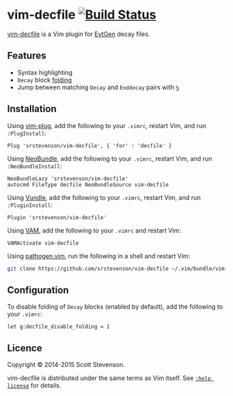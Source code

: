 # vim-decfile [![Build Status](https://travis-ci.org/srstevenson/vim-decfile.svg?branch=master)](https://travis-ci.org/srstevenson/vim-decfile)

[vim-decfile] is a Vim plugin for [EvtGen] decay files.

## Features

* Syntax highlighting
* `Decay` block [folding]
* Jump between matching `Decay` and `Enddecay` pairs with [`%`][percent]

## Installation

Using [vim-plug], add the following to your `.vimrc`, restart Vim, and run
`:PlugInstall`:

```viml
Plug 'srstevenson/vim-decfile', { 'for' : 'decfile' }
```

Using [NeoBundle], add the following to your `.vimrc`, restart Vim, and run
`:NeoBundleInstall`:

```viml
NeoBundleLazy 'srstevenson/vim-decfile'
autocmd FileType decfile NeoBundleSource vim-decfile
```

Using [Vundle], add the following to your `.vimrc`, restart Vim, and run
`:PluginInstall`:

```viml
Plugin 'srstevenson/vim-decfile'
```

Using [VAM], add the following to your `.vimrc` and restart Vim:

```viml
VAMActivate vim-decfile
```

Using [pathogen.vim], run the following in a shell and restart Vim:

```sh
git clone https://github.com/srstevenson/vim-decfile ~/.vim/bundle/vim-decfile
```

## Configuration

To disable folding of `Decay` blocks (enabled by default), add the following to
your `.vimrc`:

```viml
let g:decfile_disable_folding = 1
```

## Licence

Copyright © 2014-2015 Scott Stevenson.

vim-decfile is distributed under the same terms as Vim itself.  See [`:help
license`][licence] for details.

[EvtGen]: http://evtgen.warwick.ac.uk
[folding]: https://vimhelp.appspot.com/fold.txt.html#folding
[licence]: https://vimhelp.appspot.com/uganda.txt.html#license
[NeoBundle]: https://github.com/Shougo/neobundle.vim
[pathogen.vim]: https://github.com/tpope/vim-pathogen
[percent]: https://vimhelp.appspot.com/motion.txt.html#%
[VAM]: https://github.com/MarcWeber/vim-addon-manager
[vim-decfile]: https://github.com/srstevenson/vim-decfile
[vim-plug]: https://github.com/junegunn/vim-plug
[Vundle]: https://github.com/VundleVim/Vundle.vim

